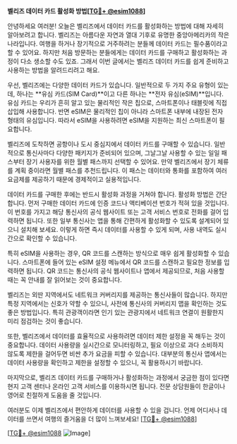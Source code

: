 **벨리즈 데이터 카드 활성화 방법[[TG💪+ @esim1088](https://t.me/s/esim1088)]**

안녕하세요 여러분! 오늘은 벨리즈에서 데이터 카드를 활성화하는 방법에 대해 자세히 알아보려고 합니다. 벨리즈는 아름다운 자연과 열대 기후로 유명한 중앙아메리카의 작은 나라입니다. 여행을 하거나 장기적으로 거주하려는 분들께 데이터 카드는 필수품이라고 할 수 있어요. 하지만 처음 방문하는 분들에게는 데이터 카드를 구매하고 활성화하는 과정이 다소 생소할 수도 있죠. 그래서 이번 글에서는 벨리즈 데이터 카드를 쉽게 준비하고 사용하는 방법을 알려드리려고 해요.

우선, 벨리즈에는 다양한 데이터 카드가 있습니다. 일반적으로 두 가지 주요 유형이 있는데, 하나는 **유심 카드(SIM Card)**이고 다른 하나는 **전자 유심(eSIM)**입니다. 유심 카드는 우리가 흔히 알고 있는 물리적인 작은 칩으로, 스마트폰이나 태블릿에 직접 삽입해 사용합니다. 반면 eSIM은 물리적인 칩이 아니라 스마트폰 내부에 내장된 전자 형태의 유심입니다. 따라서 eSIM을 사용하려면 eSIM을 지원하는 최신 스마트폰이 필요합니다.

벨리즈에 도착하면 공항이나 도시 중심지에서 데이터 카드를 구매할 수 있습니다. 일반적으로 통신사마다 다양한 패키지가 준비되어 있으며, 그날그날 사용할 수 있는 일일 패스부터 장기 사용자를 위한 월별 패스까지 선택할 수 있어요. 만약 벨리즈에서 장기 체류를 계획 중이라면 월별 패스를 추천드립니다. 이 패스는 데이터와 통화를 포함하여 여러 요금제를 제공하기 때문에 경제적이고 실용적입니다.

데이터 카드를 구매한 후에는 반드시 활성화 과정을 거쳐야 합니다. 활성화 방법은 간단합니다. 먼저 구매한 데이터 카드에 인증 코드나 액티베이션 번호가 적혀 있을 것입니다. 이 번호를 가지고 해당 통신사의 공식 웹사이트 또는 고객 서비스 번호로 전화를 걸어 입력하면 됩니다. 또한 일부 통신사는 앱을 통해 간편하게 활성화할 수 있도록 설계되어 있으니 설치해 보세요. 이렇게 하면 즉시 데이터를 사용할 수 있게 되며, 사용 내역도 실시간으로 확인할 수 있습니다.

특히 eSIM을 사용하는 경우, QR 코드를 스캔하는 방식으로 매우 쉽게 활성화할 수 있습니다. 스마트폰에 들어 있는 eSIM 설정 메뉴에서 QR 코드를 스캔하고 필요한 정보를 입력하면 됩니다. QR 코드는 통신사의 공식 웹사이트나 앱에서 제공되므로, 처음 사용할 때는 꼭 안내를 잘 읽어보는 것이 중요합니다.

벨리즈는 외딴 지역에서도 네트워크 커버리지를 제공하는 통신사들이 많습니다. 하지만 특정 지역에서는 신호가 약할 수 있으니, 사전에 통신사의 커버리지 맵을 확인하는 것도 좋은 방법입니다. 특히 관광객이라면 인기 있는 관광지에서 네트워크 연결이 원활한지 미리 점검하는 것이 좋습니다.

또한, 벨리즈에서 데이터를 효율적으로 사용하려면 데이터 제한 설정을 꼭 해두는 것이 중요합니다. 데이터 사용량을 실시간으로 모니터링하고, 필요 이상으로 과다 소비하지 않도록 제한을 걸어두면 비싼 추가 요금을 피할 수 있습니다. 대부분의 통신사 앱에서는 데이터 사용량을 확인하고 제한을 설정할 수 있으니, 꼭 활용하시기 바랍니다.

마지막으로, 벨리즈 데이터 카드를 구매하거나 활성화하는 과정에서 궁금한 점이 있다면 현지 고객 센터나 온라인 고객 서비스를 이용하시면 됩니다. 전문 상담원들이 한글이나 영어로 친절하게 도움을 줄 것입니다.

여러분도 이제 벨리즈에서 편안하게 데이터를 사용할 수 있을 겁니다. 언제 어디서나 데이터를 쓰면서 여행의 즐거움을 더 많이 느껴보세요! [[TG💪+ @esim1088](https://t.me/s/esim1088)]

[[TG💪+ @esim1088](https://t.me/s/esim1088) ![Image](https://i.postimg.cc/Y0z9fWf4/image.png)]